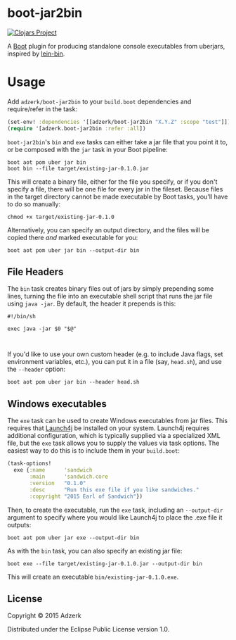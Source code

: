 # boot-jar2bin

[![Clojars Project](http://clojars.org/adzerk/boot-jar2bin/latest-version.svg)](http://clojars.org/adzerk/boot-jar2bin)

A [Boot](http://boot-clj.com) plugin for producing standalone console executables from uberjars, inspired by [lein-bin](http://github.com/Raynes/lein-bin).

# Usage

Add `adzerk/boot-jar2bin` to your `build.boot` dependencies and require/refer in the task:

```clojure
(set-env! :dependencies '[[adzerk/boot-jar2bin "X.Y.Z" :scope "test"]])
(require '[adzerk.boot-jar2bin :refer :all])
```

`boot-jar2bin`'s `bin` and `exe` tasks can either take a jar file that you point it to, or be composed with the `jar` task in your Boot pipeline:

```
boot aot pom uber jar bin
boot bin --file target/existing-jar-0.1.0.jar
```

This will create a binary file, either for the file you specify, or if you don't specify a file, there will be one file for every jar in the fileset. Because files in the target directory cannot be made executable by Boot tasks, you'll have to do so manually:

```
chmod +x target/existing-jar-0.1.0
```

Alternatively, you can specify an output directory, and the files will be copied there *and* marked executable for you:

```
boot aot pom uber jar bin --output-dir bin
```

## File Headers

The `bin` task creates binary files out of jars by simply prepending some lines, turning the file into an executable shell script that runs the jar file using `java -jar`. By default, the header it prepends is this:

```
#!/bin/sh

exec java -jar $0 "$@"



```

If you'd like to use your own custom header (e.g. to include Java flags, set environment variables, etc.), you can put it in a file (say, `head.sh`), and use the `--header` option:

```
boot aot pom uber jar bin --header head.sh
```

## Windows executables

The `exe` task can be used to create Windows executables from jar files. This requires that [Launch4j](http://launch4j.sourceforge.net) be installed on your system. Launch4j requires additional configuration, which is typically supplied via a specialized XML file, but the `exe` task allows you to supply the values via task options. The easiest way to do this is to include them in your `build.boot`:

```clojure
(task-options!
  exe {:name      'sandwich
       :main      'sandwich.core
       :version   "0.1.0"
       :desc      "Run this exe file if you like sandwiches."
       :copyright "2015 Earl of Sandwich"})
```

Then, to create the executable, run the `exe` task, including an `--output-dir` argument to specify where you would like Launch4j to place the .exe file it outputs:

```
boot aot pom uber jar exe --output-dir bin
```

As with the `bin` task, you can also specify an existing jar file:

```
boot exe --file target/existing-jar-0.1.0.jar --output-dir bin
```

This will create an executable `bin/existing-jar-0.1.0.exe`.

## License

Copyright © 2015 Adzerk

Distributed under the Eclipse Public License version 1.0.
